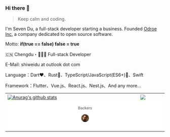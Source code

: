 ### Hi there 👋

> Keep calm and coding.

I'm Seven Du, a full-stack developer starting a business. Founded [Odroe Inc](https://github.com/odroe), a company dedicated to open source software.

Motto: **if(true == false) false = true**

🇨🇳 Chengdu・👨🏻‍💻 Full-stack Developer

E-Mail: shiweidu at outlook dot com

Language：Dart❤️、Rust🤩、TypeScript/JavaScript(ES6+)🥳、Swift

Framework：Flutter、Vue.js、React.js、Nest.js、And any more...

<table>
  <tr>
    <td>
      <a href="https://github.com/sponsors/medz">
        <img align="center" src="https://github-readme-stats.vercel.app/api?username=medz&show_icons=true&include_all_commits=true&theme=transparent&hide_border=true&custom_title=Seven%27s%20GitHub%20Stats" alt="Anurag's github stats" />
      </a>
    </td>
    <td>
      <a href="https://github.com/sponsors/medz">
        <img align="center" src="https://github-readme-stats.vercel.app/api/top-langs/?username=medz&layout=compact&theme=buefy&hide_border=true" />
      </a>
    </td>
  </tr>
  <tr>
    <td colspan="2">
      <a href="https://github.com/sponsors/medz#:~:text=Featured-,sponsors,-Current%20sponsors">
        <img alt="Sponsors" src="https://github.com/medz/public/raw/main/sponsors.tiers.svg">
      </a>
    </td>
  </tr>
</table>

